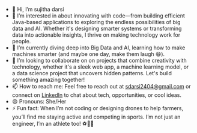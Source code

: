 - 👋 Hi, I’m sujitha darsi
- 👀 I’m interested in about innovating with code—from building efficient Java-based applications to exploring the endless possibilities of big data and AI.
      Whether it's designing smarter systems or transforming data into actionable insights, I thrive on making technology work for people.
- 🌱 I’m currently diving deep into Big Data and AI, learning how to make machines smarter (and maybe one day, make them laugh 😄).
- 💞️ I’m looking to collaborate on on projects that combine creativity with technology, whether it's a sleek web app, a machine learning model, or a data science project that uncovers hidden patterns.
      Let's build something amazing together!
- 📫 How to reach me: Feel free to reach out at sdarsi2404@gmail.com or connect on [LinkedIn](https://www.linkedin.com/in/sujitha-darsi-673757211) to chat about tech, opportunities, or cool ideas.  
- 😄 Pronouns: She/Her
- ⚡ Fun fact: When I’m not coding or designing drones to help farmers, you’ll find me staying active and competing in sports. I’m not just an engineer, I’m an athlete too! ⚽🏃‍♀️

<!---
sdarsi07/sdarsi07 is a ✨ special ✨ repository because its `README.md` (this file) appears on your GitHub profile.
You can click the Preview link to take a look at your changes.
--->

